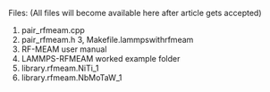 Files: (All files will become available here after article gets accepted)

1. pair_rfmeam.cpp
2. pair_rfmeam.h
3, Makefile.lammpswithrfmeam
4. RF-MEAM user manual
5. LAMMPS-RFMEAM worked example folder
6. library.rfmeam.NiTi_1
7. library.rfmeam.NbMoTaW_1
